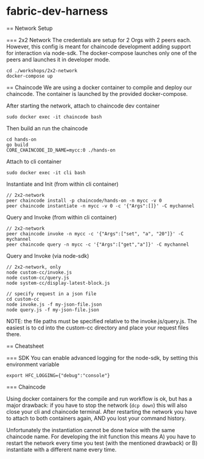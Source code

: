 # fabric-dev-harness
== Network Setup

=== 2x2 Network
The credentials are setup for 2 Orgs with 2 peers each.
However, this config is meant for chaincode development adding support for interaction via node-sdk.
The docker-compose launches only one of the peers and launches it in developer mode.

    cd ./workshops/2x2-network
    docker-compose up

== Chaincode
We are using a docker container to compile and deploy our chaincode.
The container is launched by the provided docker-compose.

After starting the network, attach to chaincode dev container

    sudo docker exec -it chaincode bash

Then build an run the chaincode

    cd hands-on
    go build
    CORE_CHAINCODE_ID_NAME=mycc:0 ./hands-on

Attach to cli container

    sudo docker exec -it cli bash

Instantiate and Init (from within cli container)

    // 2x2-network
    peer chaincode install -p chaincode/hands-on -n mycc -v 0
    peer chaincode instantiate -n mycc -v 0 -c '{"Args":[]}' -C mychannel

Query and Invoke (from within cli container)

    // 2x2-network
    peer chaincode invoke -n mycc -c '{"Args":["set", "a", "20"]}' -C mychannel
    peer chaincode query -n mycc -c '{"Args":["get","a"]}' -C mychannel

Query and Invoke (via node-sdk)

    // 2x2-network, only
    node custom-cc/invoke.js
    node custom-cc/query.js
    node system-cc/display-latest-block.js

    // specify request in a json file
    cd custom-cc
    node invoke.js -f my-json-file.json
    node query.js -f my-json-file.json

NOTE: the file paths must be specified relative to the invoke.js/query.js.
      The easiest is to cd into the custom-cc directory and place your request files there.

== Cheatsheet

=== SDK
You can enable advanced logging for the node-sdk, by setting this environment variable

    export HFC_LOGGING={"debug":"console"}

=== Chaincode

Using docker containers for the compile and run workflow is ok, but has a major drawback:
if you have to stop the network (`dcp down`) this will also close your cli and chaincode terminal.
After restarting the network you have to attach to both containers again, AND you lost your command history.

Unfortunately the instantiation cannot be done twice with the same chaincode name. For developing the init function this means
A) you have to restart the network every time you test (with the mentioned drawback) or
B) instantiate with a different name every time.